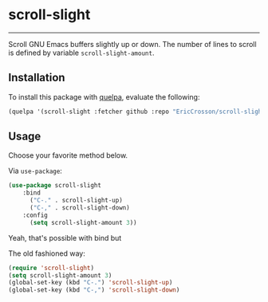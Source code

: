 # scroll-slight
---

Scroll GNU Emacs buffers slightly up or down. The number of lines to
scroll is defined by variable `scroll-slight-amount`.

## Installation

To install this package with
[quelpa](https://github.com/quelpa/quelpa), evaluate the following:

```lisp
(quelpa '(scroll-slight :fetcher github :repo "EricCrosson/scroll-slight"))
```

## Usage

Choose your favorite method below.

Via `use-package`:

```lisp
(use-package scroll-slight
	:bind
      ("C-." . scroll-slight-up)
      ("C-," . scroll-slight-down)
	:config
  	  (setq scroll-slight-amount 3))
```

Yeah, that's possible with bind but

The old fashioned way:

```lisp
(require 'scroll-slight)
(setq scroll-slight-amount 3)
(global-set-key (kbd "C-.") 'scroll-slight-up)
(global-set-key (kbd "C-,") 'scroll-slight-down)
```
